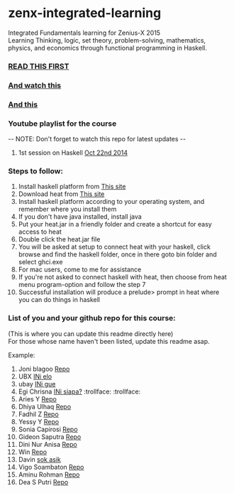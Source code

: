 zenx-integrated-learning
========================

Integrated Fundamentals learning for Zenius-X 2015  
Learning Thinking, logic, set theory, problem-solving, mathematics, physics, and economics through functional programming in Haskell.  

### <a href ="https://code.org/quotes" target="_blank">READ THIS FIRST</a>

### <a href="http://www.youtube.com/watch?v=Ia55clAtdMs" target="_blank">And watch this</a>
### <a href="http://www.youtube.com/watch?v=IY7EsTnUSxY" target="_blank">And this</a>

### Youtube playlist for the course

-- NOTE: Don't forget to watch this repo for latest updates --

1. 1st session on Haskell <a href="https://www.youtube.com/playlist?list=PLlTjr2CPUG1-2Ajrafgq7Wkd1JbYBMBDb" target="_blank">Oct 22nd 2014</a>


### Steps to follow:

1. Install haskell platform from <a href="http://www.haskell.org/platform/">This site</a>  
2. Download heat from <a href="http://www.cs.kent.ac.uk/projects/heat/">This site</a>  
3. Install haskell platform according to your operating system, and remember where you install them  
4. If you don't have java installed, install java  
5. Put your heat.jar in a friendly folder and create a shortcut for easy access to heat  
6. Double click the heat.jar file  
7. You will be asked at setup to connect heat with your haskell, click browse and find the haskell folder, once in there goto bin folder and select ghci.exe  
8. For mac users, come to me for assistance  
9. If you're not asked to connect haskell with heat, then choose from heat menu program-option and follow the step 7  
10. Successful installation will produce a prelude> prompt in heat where you can do things in haskell  

### List of you and your github repo for this course:

(This is where you can update this readme directly here)  
For those whose name haven't been listed, update this readme asap.

Example:

1. Joni blagoo <a href="https://github.com/squest/zenx-integrated-learning">Repo</a>
2. UBX  <a href="https://github.com/u-b-x/ini-yazid.git">INi elo </a>
3. ubay <a href="begobegoan.com">INi gue </a>
4. Egi Chrisna <a href="https://github.com/crisna34/roomtry.git">INi siapa?</a> :trollface: :trollface:
5. Aries Y <a href="https://github.com/squest/zenx-integrated-learning">Repo</a>
6. Dhiya Ulhaq <a href="https://github.com/Dhiiyaur/Zen-Repo">Repo</a>
7. Fadhil Z <a href="https://github.com/fadhilz/FZ.git"> Repo </a>
8. Yessy Y <a href="https://github.com/yessyysp/FZ.git">Repo</a>
9. Sonia Capirosi <a href="https://github.com/SoniaCapirosi">Repo</a>
10. Gideon Saputra <a href="https://github.com/GideonSaputra/Hello.git">Repo</a>
11. Dini Nur Anisa <a href="https://github.com/DiniNurAnisa">Repo</a>
12. Win <a href="https://github.com/squest/zenx-integrated-learning">Repo</a>
13. Davin <a href="https://github.com/daviiinnn/dizqar.git">sok asik</a>
14. Vigo Soambaton <a href="https://github.com/oambaton/oambaton.git"> Repo </a>
15. Aminu Rohman <a href="https://github.com/oman/zenx-integrated-learning">Repo</a>
16. Dea S Putri <a href="https://github.com/deasputri/zenx-integrated-learning">Repo</a>
